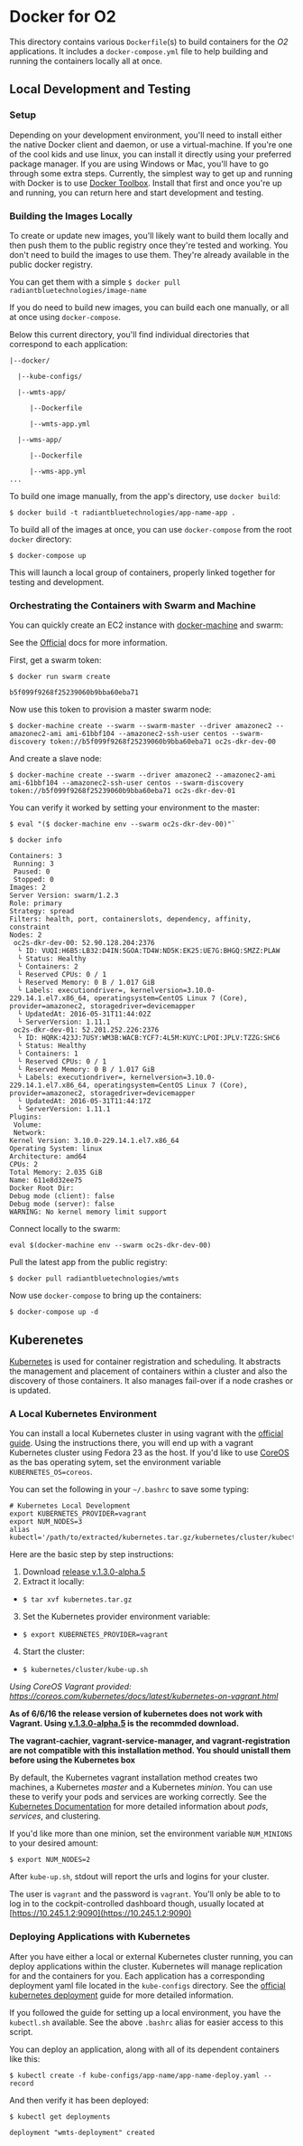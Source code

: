 # Docker for O2
This directory contains various `Dockerfile`(s) to build containers for the 
*O2* applications. It includes a `docker-compose.yml` file to help building
and running the containers locally all at once.

## Local Development and Testing

### Setup
Depending on your development environment, you'll need to install either
the native Docker client and daemon, or use a virtual-machine. If you're one 
of the cool kids and use linux, you can install it directly using your
preferred package manager. If you are using Windows or Mac, you'll have to go
through some extra steps. Currently, the simplest way to get up and running
with Docker is to use [Docker Toolbox](https://www.docker.com/toolbox). Install
that first and once you're up and running, you can return here and start 
development and testing. 

### Building the Images Locally
To create or update new images, you'll likely want to build them locally
and then push them to the public registry once they're tested and working. You 
don't need to build the images to use them. They're already available in
the public docker registry. 

You can get them with a simple `$ docker pull radiantbluetechnologies/image-name`

If you do need to build new images, you can build each one manually, or 
all at once using `docker-compose`.

Below this current directory, you'll find individual directories that correspond
to each application:


    |--docker/

      |--kube-configs/

      |--wmts-app/

         |--Dockerfile

         |--wmts-app.yml

      |--wms-app/

         |--Dockerfile

         |--wms-app.yml
    ...

To build one image manually, from the app's directory, use `docker build`:

`$ docker build -t radiantbluetechnologies/app-name-app .`

To build all of the images at once, you can use `docker-compose` from the 
root `docker` directory:

`$ docker-compose up`

This will launch a local group of containers, properly linked together for
testing and development.

### Orchestrating the Containers with Swarm and Machine

You can quickly create an EC2 instance with [docker-machine](http://somelink.com)
and swarm:

See the [Official](https://docs.docker.com/swarm/provision-with-machine/) docs
for more information.

First, get a swarm token:

    $ docker run swarm create

    b5f099f9268f25239060b9bba60eba71

Now use this token to provision a master swarm node:

`$ docker-machine create --swarm --swarm-master --driver amazonec2 --amazonec2-ami ami-61bbf104 --amazonec2-ssh-user centos --swarm-discovery token://b5f099f9268f25239060b9bba60eba71 oc2s-dkr-dev-00`

And create a slave node:

`$ docker-machine create --swarm --driver amazonec2 --amazonec2-ami ami-61bbf104 --amazonec2-ssh-user centos --swarm-discovery token://b5f099f9268f25239060b9bba60eba71 oc2s-dkr-dev-01`

You can verify it worked by setting your environment to the master:

    $ eval "($ docker-machine env --swarm oc2s-dkr-dev-00)"`

    $ docker info

    Containers: 3
     Running: 3
     Paused: 0
     Stopped: 0
    Images: 2
    Server Version: swarm/1.2.3
    Role: primary
    Strategy: spread
    Filters: health, port, containerslots, dependency, affinity, constraint
    Nodes: 2
     oc2s-dkr-dev-00: 52.90.128.204:2376
      └ ID: VUQI:H6B5:LB32:D4IN:5GOA:TD4W:ND5K:EK25:UE7G:BHGQ:SMZZ:PLAW
      └ Status: Healthy
      └ Containers: 2
      └ Reserved CPUs: 0 / 1
      └ Reserved Memory: 0 B / 1.017 GiB
      └ Labels: executiondriver=, kernelversion=3.10.0-229.14.1.el7.x86_64, operatingsystem=CentOS Linux 7 (Core), provider=amazonec2, storagedriver=devicemapper
      └ UpdatedAt: 2016-05-31T11:44:02Z
      └ ServerVersion: 1.11.1
     oc2s-dkr-dev-01: 52.201.252.226:2376
      └ ID: HQRK:423J:7USY:WM3B:WACB:YCF7:4L5M:KUYC:LPOI:JPLV:TZZG:SHC6
      └ Status: Healthy
      └ Containers: 1
      └ Reserved CPUs: 0 / 1
      └ Reserved Memory: 0 B / 1.017 GiB
      └ Labels: executiondriver=, kernelversion=3.10.0-229.14.1.el7.x86_64, operatingsystem=CentOS Linux 7 (Core), provider=amazonec2, storagedriver=devicemapper
      └ UpdatedAt: 2016-05-31T11:44:17Z
      └ ServerVersion: 1.11.1
    Plugins: 
     Volume: 
     Network: 
    Kernel Version: 3.10.0-229.14.1.el7.x86_64
    Operating System: linux
    Architecture: amd64
    CPUs: 2
    Total Memory: 2.035 GiB
    Name: 611e8d32ee75
    Docker Root Dir: 
    Debug mode (client): false
    Debug mode (server): false
    WARNING: No kernel memory limit support
 
Connect locally to the swarm:

`eval $(docker-machine env --swarm oc2s-dkr-dev-00)`

Pull the latest app from the public registry:

`$ docker pull radiantbluetechnologies/wmts`

Now use `docker-compose` to bring up the containers:

`$ docker-compose up -d`

## Kuberenetes

[Kubernetes](http://kubernetes.io) is used for container registration
and scheduling. It abstracts the management and placement of containers
within a cluster and also the discovery of those containers. It also manages
fail-over if a node crashes or is updated.

### A Local Kubernetes Environment

You can install a local Kubernetes cluster in using vagrant with
the [official guide](http://kubernetes.io/docs/getting-started-guides/vagrant/).
Using the instructions there, you will end up with a vagrant Kubernetes 
cluster using Fedora 23 as the host. If you'd like to use [CoreOS](http://coreos.com)
as the bas operating sytem, set the environment variable `KUBERNETES_OS=coreos`. 

You can set the following in your `~/.bashrc` to save some typing:

    # Kubernetes Local Development
    export KUBERNETES_PROVIDER=vagrant
    export NUM_NODES=3
    alias kubectl='/path/to/extracted/kubernetes.tar.gz/kubernetes/cluster/kubectl.sh'

Here are the basic step by step instructions:

1. Download [release v.1.3.0-alpha.5](https://github.com/kubernetes/kubernetes/releases/download/v1.3.0-alpha.5/kubernetes.tar.gz)
2. Extract it locally: 
  - `$ tar xvf kubernetes.tar.gz`
3. Set the Kubernetes provider environment variable:
  - `$ export KUBERNETES_PROVIDER=vagrant`
4. Start the cluster:
  - `$ kubernetes/cluster/kube-up.sh`

*Using CoreOS Vagrant provided: https://coreos.com/kubernetes/docs/latest/kubernetes-on-vagrant.html*

**As of 6/6/16 the release version of kubernetes does not work with Vagrant.
Using [v.1.3.0-alpha.5](https://github.com/kubernetes/kubernetes/releases/download/v1.3.0-alpha.5/kubernetes.tar.gz) is the recommded download.**

**The vagrant-cachier, vagrant-service-manager, and vagrant-registration are
not compatible with this installation method. You should unistall them
before using the Kubernetes box**

By default, the Kubernetes vagrant installation method creates two machines, 
a Kubernetes *master* and a Kubernetes *minion*. 
You can use these to verify your pods and services are working
correctly. See the [Kubernetes Documentation](http://kubernetes.io) for more
detailed information about *pods*, *services*, and clustering.

If you'd like more than one minion, set the environment variable `NUM_MINIONS`
to your desired amount:

`$ export NUM_NODES=2`

After `kube-up.sh`, stdout will report the urls and logins for your cluster.

The user is `vagrant` and the password is `vagrant`. You'll only be able to to
log in to the cockpit-controlled dashboard though, usually located at
[https://10.245.1.2:9090](https://10.245.1.2:9090)

### Deploying Applications with Kubernetes

After you have either a local or external Kubernetes cluster running, you can
deploy applications within the cluster. Kubernetes will manage replication for
and the containers for you. Each application has a corresponding deployment
yaml file located in the `kube-configs` directory. See the 
[official kubernetes deployment](http://kubernetes.io/docs/user-guide/deployments/) 
guide for more detailed information.

If you followed the guide for setting up a local environment, you have the
`kubectl.sh` available. See the above `.bashrc` alias for easier access to this
script.

You can deploy an application, along with all of its dependent containers like
this:

`$ kubectl create -f kube-configs/app-name/app-name-deploy.yaml --record`

And then verify it has been deployed:

`$ kubectl get deployments`

    deployment "wmts-deployment" created


